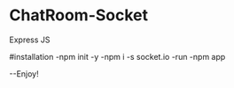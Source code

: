 # ChatRoom-Socket
Express JS

#installation
-npm init -y
-npm i -s socket.io
-run
-npm app

--Enjoy!
